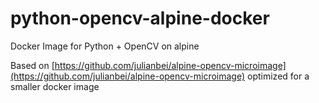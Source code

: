 # python-opencv-alpine-docker
Docker Image for Python + OpenCV on alpine

Based on [https://github.com/julianbei/alpine-opencv-microimage](https://github.com/julianbei/alpine-opencv-microimage) optimized for a smaller docker image
